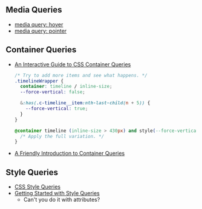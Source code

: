 
## Media Queries

- [media query: hover](https://developer.mozilla.org/en-US/docs/Web/CSS/@media/hover)
- [media query: pointer](https://developer.mozilla.org/en-US/docs/Web/CSS/@media/pointer)

## Container Queries

- [An Interactive Guide to CSS Container Queries](https://ishadeed.com/article/css-container-query-guide)

  ```css
  /* Try to add more items and see what happens. */
  .timelineWrapper {
    container: timeline / inline-size;
    --force-vertical: false;

    &:has(.c-timeline__item:nth-last-child(n + 5)) {
      --force-vertical: true;
    }
  }
  ```

  ```css
  @container timeline (inline-size > 430px) and style(--force-vertical: false) {
    /* Apply the full variation. */
  }
  ```

- [A Friendly Introduction to Container Queries](https://www.joshwcomeau.com/css/container-queries-introduction/)

## Style Queries

- [CSS Style Queries](https://ishadeed.com/article/css-container-style-queries/)
- [Getting Started with Style Queries](https://developer.chrome.com/docs/css-ui/style-queries?hl=en)
  - Can't you do it with attributes?
